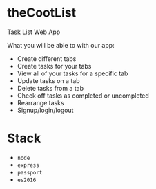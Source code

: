 # theCootList
Task List Web App

What you will be able to with our app:

- Create different tabs
- Create tasks for your tabs
- View all of your tasks for a specific tab
- Update tasks on a tab
- Delete tasks from a tab
- Check off tasks as completed or uncompleted
- Rearrange tasks
- Signup/login/logout

# Stack

- `node`
- `express`
- `passport`
- `es2016`
